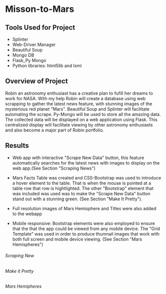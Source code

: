 # Misson-to-Mars

## Tools Used for Project
* Splinter
* Web-Driver Manager
* Beautiful Soup
* Mongo DB
* Flask_Py Mongo
* Python libraries: html5lib and lxml

## Overview of Project
Robin an astronomy enthusiast has a creative plan to fufill her dreams to work for NASA.  With my help Robin will create a database using web scrapping to gather the latest news feature, with stunning images of the mysterious red planet "Mars". Beautiful Soup and Splinter will facilitate automating the scrape. Py-Mongo will be used to store all the amazing data. The collected  data will be displayed  on a web application using Flask.  This centralized display will facilitate viewing by other astronomy enthusiasts and also become a major part of Robin portfolio.

## Results
* Web app with interactive "Scrape New Data" button, this feature automatically searches for the latest news with images to display on the web app.(See Section "Scraping News")

* Mars Facts Table was created and CSS-Bootstrap was used to introduce a hover element to the table. That is when the mouse is pointed at a table row that row is hightlighted. The other "Bootstrap" element that was included was used was to make the "Scrape New Data" button stand out with a stunning green.   (See Section "Make It Pretty").
 
* Full resolution images of Mars Hemisphere and Titles were also added to the webapp 
* Mobile responsive: Bootstrap elements were also employed to ensure that the that the app could be viewed from any mobile device. The "Grid Template" was used in order to produce thumnail images that work with both full screen and mobile device viewing. (See Section "Mars Hemispheres")

###### Scraping New

###### Make it Pretty

###### Mars Hemipheres
